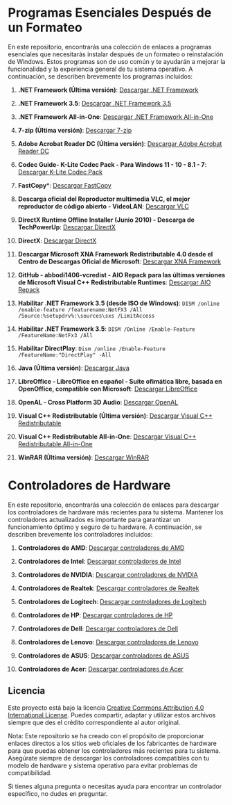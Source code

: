 # Programas Esenciales Después de un Formateo

En este repositorio, encontrarás una colección de enlaces a programas esenciales que necesitarás instalar después de un formateo o reinstalación de Windows. Estos programas son de uso común y te ayudarán a mejorar la funcionalidad y la experiencia general de tu sistema operativo. A continuación, se describen brevemente los programas incluidos:

1. **.NET Framework (Última versión)**: [Descargar .NET Framework](https://dotnet.microsoft.com/download/dotnet)

2. **.NET Framework 3.5**: [Descargar .NET Framework 3.5](https://www.microsoft.com/en-us/download/details.aspx?id=21)

3. **.NET Framework All-in-One**: [Descargar .NET Framework All-in-One](https://www.itechtics.com/net-framework-versions-offline-installers/)

4. **7-zip (Última versión)**: [Descargar 7-zip](https://www.7-zip.org/)

5. **Adobe Acrobat Reader DC (Última versión)**: [Descargar Adobe Acrobat Reader DC](https://get.adobe.com/reader/)

6. **Codec Guide- K-Lite Codec Pack - Para Windows 11 - 10 - 8.1 - 7**: [Descargar K-Lite Codec Pack](https://codecguide.com/)

7. **FastCopy***: [Descargar FastCopy](https://fastcopy.jp/)

8. **Descarga oficial del Reproductor multimedia VLC, el mejor reproductor de código abierto - VideoLAN**: [Descargar VLC](https://www.videolan.org/vlc/)

9. **DirectX Runtime Offline Installer (Junio 2010) - Descarga de TechPowerUp**: [Descargar DirectX](https://www.techpowerup.com/download/directx-end-user-runtime-web-installer/)

10. **DirectX**: [Descargar DirectX](https://www.microsoft.com/en-us/download/details.aspx?id=8109)

11. **Descargar Microsoft XNA Framework Redistributable 4.0 desde el Centro de Descargas Oficial de Microsoft**: [Descargar XNA Framework](https://www.microsoft.com/en-us/download/details.aspx?id=20914)

12. **GitHub - abbodi1406-vcredist - AIO Repack para las últimas versiones de Microsoft Visual C++ Redistributable Runtimes**: [Descargar AIO Repack](https://github.com/abbodi1406/vcredist/releases)

13. **Habilitar .NET Framework 3.5 (desde ISO de Windows)**:  `DISM /online /enable-feature /featurename:NetFX3 /All /Source:%setupdrv%:\sources\sxs /LimitAccess `

14. **Habilitar .NET Framework 3.5**:  `DISM /Online /Enable-Feature /FeatureName:NetFx3 /All  `

15. **Habilitar DirectPlay**: ` Dism /online /Enable-Feature /FeatureName:"DirectPlay" -All `

16. **Java (Última versión)**: [Descargar Java](https://www.java.com/es/download/)

17. **LibreOffice - LibreOffice en español - Suite ofimática libre, basada en OpenOffice, compatible con Microsoft**: [Descargar LibreOffice](https://es.libreoffice.org/)

18. **OpenAL - Cross Platform 3D Audio**: [Descargar OpenAL](https://openal.org/)

19. **Visual C++ Redistributable (Última versión)**: [Descargar Visual C++ Redistributable](https://learn.microsoft.com/en-us/cpp/windows/latest-supported-vc-redist?view=msvc-170)

20. **Visual C++ Redistributable All-in-One**: [Descargar Visual C++ Redistributable All-in-One](https://www.techpowerup.com/download/visual-c-redistributable-runtime-package-all-in-one/)

21. **WinRAR (Última versión)**: [Descargar WinRAR](https://www.win-rar.com/download.html)

# Controladores de Hardware

En este repositorio, encontrarás una colección de enlaces para descargar los controladores de hardware más recientes para tu sistema. Mantener los controladores actualizados es importante para garantizar un funcionamiento óptimo y seguro de tu hardware. A continuación, se describen brevemente los controladores incluidos:

1. **Controladores de AMD**: [Descargar controladores de AMD](https://www.amd.com/es/support)

2. **Controladores de Intel**: [Descargar controladores de Intel](https://downloadcenter.intel.com/es/download/last)

3. **Controladores de NVIDIA**: [Descargar controladores de NVIDIA](https://www.nvidia.com/Download/index.aspx)

4. **Controladores de Realtek**: [Descargar controladores de Realtek](https://www.realtek.com/en/component/zoo/category/network-interface-controllers-10-100-1000m-gigabit-ethernet-pci-express-software)

5. **Controladores de Logitech**: [Descargar controladores de Logitech](https://support.logi.com/hc/en-us/categories/360001595913-Downloads)

6. **Controladores de HP**: [Descargar controladores de HP](https://support.hp.com/us-en/drivers)

7. **Controladores de Dell**: [Descargar controladores de Dell](https://www.dell.com/support/home/en-us?app=drivers)

8. **Controladores de Lenovo**: [Descargar controladores de Lenovo](https://pcsupport.lenovo.com/us/en/products/laptops-and-netbooks/)

9. **Controladores de ASUS**: [Descargar controladores de ASUS](https://www.asus.com/support/Download-Center/)

10. **Controladores de Acer**: [Descargar controladores de Acer](https://www.acer.com/ac/en/US/content/drivers)

## Licencia
Este proyecto está bajo la licencia [Creative Commons Attribution 4.0 International License](https://creativecommons.org/licenses/by/4.0/). Puedes compartir, adaptar y utilizar estos archivos siempre que des el crédito correspondiente al autor original.

Nota: Este repositorio se ha creado con el propósito de proporcionar enlaces directos a los sitios web oficiales de los fabricantes de hardware para que puedas obtener los controladores más recientes para tu sistema. Asegúrate siempre de descargar los controladores compatibles con tu modelo de hardware y sistema operativo para evitar problemas de compatibilidad.

Si tienes alguna pregunta o necesitas ayuda para encontrar un controlador específico, no dudes en preguntar.
